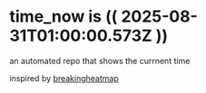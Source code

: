 # time_now is (( 2025-08-31T01:00:00.573Z ))

an automated repo that shows the currnent time

inspired by [breakingheatmap](https://github.com/breakingheatmap/breakingheatmap)
